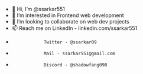 - 👋 Hi, I’m @ssarkar551
- 👀 I’m interested in Frontend web development
- 💞️ I’m looking to collaborate on web dev projects
- 📫 Reach me on LinkedIn - linkedin.com/ssarkar551
-                 Twitter - @ssarkar09
-                 Mail - ssarkar551@gmail.com
-                 Discord - @shadowfang098

<!---
ssarkar551/ssarkar551 is a ✨ special ✨ repository because its `README.md` (this file) appears on your GitHub profile.
You can click the Preview link to take a look at your changes.
--->
